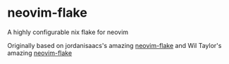 # neovim-flake

A highly configurable nix flake for neovim

Originally based on jordanisaacs's amazing [neovim-flake](https://github.com/jordanisaacs/neovim-flake) 
and Wil Taylor's amazing [neovim-flake](https://github.com/wiltaylor/neovim-flake)

